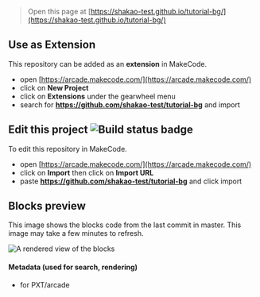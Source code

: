  


> Open this page at [https://shakao-test.github.io/tutorial-bg/](https://shakao-test.github.io/tutorial-bg/)

## Use as Extension

This repository can be added as an **extension** in MakeCode.

* open [https://arcade.makecode.com/](https://arcade.makecode.com/)
* click on **New Project**
* click on **Extensions** under the gearwheel menu
* search for **https://github.com/shakao-test/tutorial-bg** and import

## Edit this project ![Build status badge](https://github.com/shakao-test/tutorial-bg/workflows/MakeCode/badge.svg)

To edit this repository in MakeCode.

* open [https://arcade.makecode.com/](https://arcade.makecode.com/)
* click on **Import** then click on **Import URL**
* paste **https://github.com/shakao-test/tutorial-bg** and click import

## Blocks preview

This image shows the blocks code from the last commit in master.
This image may take a few minutes to refresh.

![A rendered view of the blocks](https://github.com/shakao-test/tutorial-bg/raw/master/.github/makecode/blocks.png)

#### Metadata (used for search, rendering)

* for PXT/arcade
<script src="https://makecode.com/gh-pages-embed.js"></script><script>makeCodeRender("{{ site.makecode.home_url }}", "{{ site.github.owner_name }}/{{ site.github.repository_name }}");</script>
